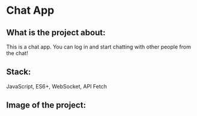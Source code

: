 # Chat App
## What is the project about: 
This is a chat app. You can log in and start chatting with other people from the chat!
## Stack:
JavaScript, ES6+, WebSocket, API Fetch
## Image of the project:

